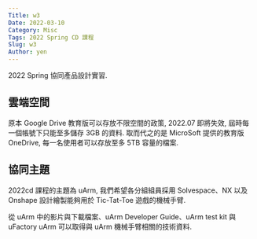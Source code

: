 ```yaml
---
Title: w3
Date: 2022-03-10
Category: Misc
Tags: 2022 Spring CD 課程
Slug: w3
Author: yen
---
```


2022 Spring 協同產品設計實習.

<!-- PELICAN_END_SUMMARY -->

雲端空間
----
原本 Google Drive 教育版可以存放不限空間的政策, 2022.07 即將失效, 屆時每一個帳號下只能至多儲存 3GB 的資料. 取而代之的是 MicroSoft 提供的教育版 OneDrive, 每一名使用者可以存放至多 5TB 容量的檔案.

協同主題
----
2022cd 課程的主題為 uArm, 我們希望各分組組員採用 Solvespace、NX 以及 Onshape 設計繪製能夠用於 Tic-Tat-Toe 遊戲的機械手臂.

從 uArm 中的影片與下載檔案、uArm Developer Guide、uArm test kit 與 uFactory uArm 可以取得與 uArm 機械手臂相關的技術資料.




